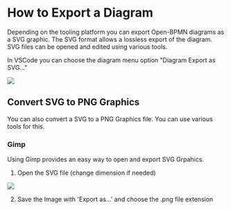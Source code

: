 # How to Export a Diagram

Depending on the tooling platform you can export Open-BPMN diagrams as a SVG graphic. The SVG format allows a lossless export of the diagram. SVG files can be opened and edited using various tools. 

In VSCode you can choose the diagram menu option "Diagram Export as SVG..."

<img src="export-diagram01.png">


## Convert SVG to PNG Graphics

You can also convert a SVG to a PNG Graphics file. You can use various tools for this.

### Gimp

Using Gimp provides an easy way to open and export SVG Grpahics.

1. Open the SVG file (change dimension if needed)

<img src="export-diagram02.png">

2. Save the Image with 'Export as...' and choose the .png file extension

